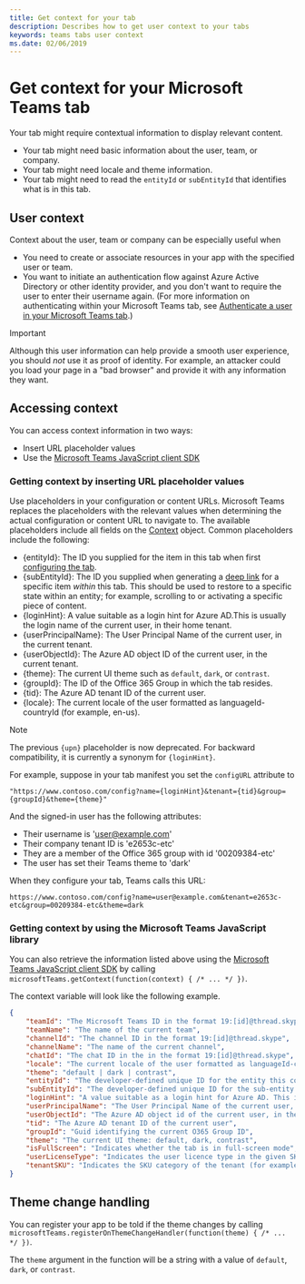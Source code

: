 ```yaml
---
title: Get context for your tab
description: Describes how to get user context to your tabs
keywords: teams tabs user context
ms.date: 02/06/2019
---
```


# Get context for your Microsoft Teams tab

Your tab might require contextual information to display relevant content.

* Your tab might need basic information about the user, team, or company.
* Your tab might need locale and theme information.
* Your tab might need to read the `entityId` or `subEntityId` that identifies what is in this tab.

## User context

Context about the user, team or company can be especially useful when

* You need to create or associate resources in your app with the specified user or team.
* You want to initiate an authentication flow against Azure Active Directory or other identity provider, and you don't want to require the user to enter their username again. (For more information on authenticating within your Microsoft Teams tab, see [Authenticate a user in your Microsoft Teams tab](~/concepts/authentication/authentication.md).)

> [!IMPORTANT]
> Although this user information can help provide a smooth user experience, you should *not* use it as proof of identity. For example, an attacker could you load your page in a "bad browser" and provide it with any information they want.

## Accessing context

You can access context information in two ways:

* Insert URL placeholder values
* Use the [Microsoft Teams JavaScript client SDK](/javascript/api/overview/msteams-client)

### Getting context by inserting URL placeholder values

Use placeholders in your configuration or content URLs. Microsoft Teams replaces the placeholders with the relevant values when determining the actual configuration or content URL to navigate to. The available placeholders include all fields on the [Context](/javascript/api/@microsoft/teams-js/context?view=msteams-client-js-latest) object. Common placeholders include the following:

* {entityId}: The ID you supplied for the item in this tab when first [configuring the tab](~/concepts/tabs/tabs-configuration.md).
* {subEntityId}: The ID you supplied when generating a [deep link](~/concepts/deep-links.md) for a specific item _within_ this tab. This should be used to restore to a specific state within an entity; for example, scrolling to or activating a specific piece of content.
* {loginHint}: A value suitable as a login hint for Azure AD.This is usually the login name of the current user, in their home tenant.
* {userPrincipalName}: The User Principal Name of the current user, in the current tenant.
* {userObjectId}: The Azure AD object ID of the current user, in the current tenant.
* {theme}: The current UI theme such as `default`, `dark`, or `contrast`.
* {groupId}: The ID of the Office 365 Group in which the tab resides.
* {tid}: The Azure AD tenant ID of the current user.
* {locale}: The current locale of the user formatted as languageId-countryId (for example, en-us).

>[!NOTE]
>The previous `{upn}` placeholder is now deprecated. For backward compatibility, it is currently a synonym for `{loginHint}`.

For example, suppose in your tab manifest you set the `configURL` attribute to

`"https://www.contoso.com/config?name={loginHint}&tenant={tid}&group={groupId}&theme={theme}"`

And the signed-in user has the following attributes:

* Their username is 'user@example.com'
* Their company tenant ID is 'e2653c-etc'
* They are a member of the Office 365 group with id '00209384-etc' 
* The user has set their Teams theme to 'dark'

When they configure your tab, Teams calls this URL:

`https://www.contoso.com/config?name=user@example.com&tenant=e2653c-etc&group=00209384-etc&theme=dark`

### Getting context by using the Microsoft Teams JavaScript library

You can also retrieve the information listed above using the [Microsoft Teams JavaScript client SDK](/javascript/api/overview/msteams-client) by calling `microsoftTeams.getContext(function(context) { /* ... */ })`.

The context variable will look like the following example.

```json
{
    "teamId": "The Microsoft Teams ID in the format 19:[id]@thread.skype",
    "teamName": "The name of the current team",
    "channelId": "The channel ID in the format 19:[id]@thread.skype",
    "channelName": "The name of the current channel",
    "chatId": "The chat ID in the in the format 19:[id]@thread.skype",
    "locale": "The current locale of the user formatted as languageId-countryId (for example, en-us)",
    "theme": "default | dark | contrast",
    "entityId": "The developer-defined unique ID for the entity this content points to",
    "subEntityId": "The developer-defined unique ID for the sub-entity this content points to",
    "loginHint": "A value suitable as a login hint for Azure AD. This is usually the login name of the current user, in their home tenant",
    "userPrincipalName": "The User Principal Name of the current user, in the current tenant",
    "userObjectId": "The Azure AD object id of the current user, in the current tenant",
    "tid": "The Azure AD tenant ID of the current user",
    "groupId": "Guid identifying the current O365 Group ID",
    "theme": "The current UI theme: default, dark, contrast",
    "isFullScreen": "Indicates whether the tab is in full-screen mode",
    "userLicenseType": "Indicates the user licence type in the given SKU (for example, student or teacher)",
    "tenantSKU": "Indicates the SKU category of the tenant (for example, EDU)"
}
```

## Theme change handling

You can register your app to be told if the theme changes by calling `microsoftTeams.registerOnThemeChangeHandler(function(theme) { /* ... */ })`.

The `theme` argument in the function will be a string with a value of `default`, `dark`, or `contrast`.
